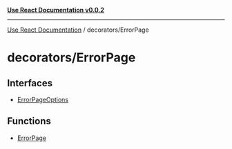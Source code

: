 [**Use React Documentation v0.0.2**](../../README.md)

***

[Use React Documentation](../../modules.md) / decorators/ErrorPage

# decorators/ErrorPage

## Interfaces

- [ErrorPageOptions](interfaces/ErrorPageOptions.md)

## Functions

- [ErrorPage](functions/ErrorPage.md)
